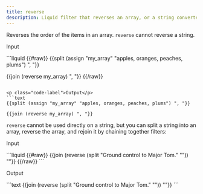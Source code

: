 ```yaml
---
title: reverse
description: Liquid filter that reverses an array, or a string converted to an array.
---
```


Reverses the order of the items in an array. `reverse` cannot reverse a string.

<p class="code-label">Input</p>
```liquid
{{#raw}}
{{split (assign "my_array" "apples, oranges, peaches, plums") ", "}}

{{join (reverse my_array) ", "}}
{{/raw}}
```

<p class="code-label">Output</p>
```text
{{split (assign "my_array" "apples, oranges, peaches, plums") ", "}}

{{join (reverse my_array) ", "}}
```

`reverse` cannot be used directly on a string, but you can split a string into an array, reverse the array, and rejoin it by chaining together filters:

<p class="code-label">Input</p>
```liquid
{{#raw}}
{{join (reverse (split "Ground control to Major Tom." "")) ""}}
{{/raw}}
```

<p class="code-label">Output</p>
```text
{{join (reverse (split "Ground control to Major Tom." "")) ""}}
```
